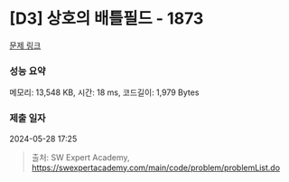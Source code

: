 # [D3] 상호의 배틀필드 - 1873 

[문제 링크](https://swexpertacademy.com/main/code/problem/problemDetail.do?contestProbId=AV5LyE7KD2ADFAXc) 

### 성능 요약

메모리: 13,548 KB, 시간: 18 ms, 코드길이: 1,979 Bytes

### 제출 일자

2024-05-28 17:25



> 출처: SW Expert Academy, https://swexpertacademy.com/main/code/problem/problemList.do